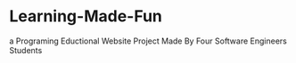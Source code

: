 # Learning-Made-Fun

a Programing Eductional Website Project Made By Four Software Engineers Students
